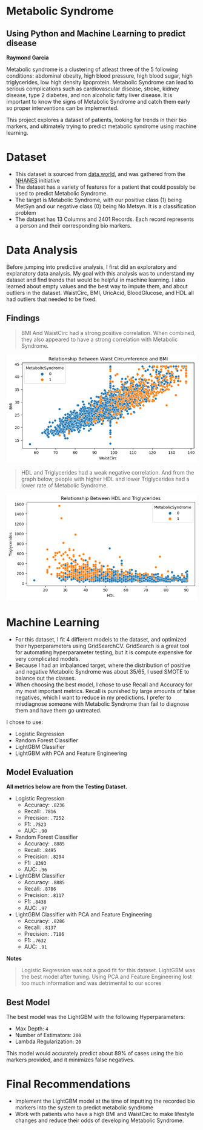 # Metabolic Syndrome
## Using Python and Machine Learning to predict disease
**Raymond Garcia**

Metabolic syndrome is a clustering of atleast three of the 5 following conditions: abdominal obesity, high blood pressure, high blood sugar, high triglycerides, low high density lipoprotein. Metabolic Syndrome can lead to serious complications such as cardiovascular disease, stroke, kidney disease, type 2 diabetes, and non alcoholic fatty liver disease. It is important to know the signs of Metabolic Syndrome and catch them early so proper interventions can be implemented. 

This project explores a dataset of patients, looking for trends in their bio markers, and ultimately trying to predict metabolic syndrome using machine learning. 

# Dataset
* This dataset is sourced from [data.world](https://data.world/informatics-edu/metabolic-syndrome-prediction), and was gathered from the [NHANES](https://www.cdc.gov/nchs/nhanes/index.htm) initiative
* The dataset has a variety of features for a patient that could possibly be used to predict Metabolic Syndrome.
* The target is Metabolic Syndrome, with our positive class (1) being MetSyn and our negative class (0) being No Metsyn. It is a classification problem
* The dataset has 13 Columns and 2401 Records. Each record represents a person and their corresponding bio markers. 

# Data Analysis
Before jumping into predictive analysis, I first did an exploratory and explanatory data analysis. My goal with this analysis was to understand my dataset and find trends that would be helpful in machine learning. I also learned about empty values and the best way to impute them, and about outliers in the dataset. WaistCirc, BMI, UricAcid, BloodGlucose, and HDL all had outliers that needed to be fixed. 
## Findings
> BMI And WaistCirc had a strong positive correlation. When combined, they also appeared to have a strong correlation with Metabolic Syndrome.

![alt text](WaistCirc-BMI.png)

> HDL and Triglycerides had a weak negative correlation. And from the graph below, people with higher HDL and lower Triglycerides had a lower rate of Metabolic Syndrome.

![alt text](HDL-Triglycerides.png)

# Machine Learning

* For this dataset, I fit 4 different models to the dataset, and optimized their hyperparameters using GridSearchCV. GridSearch is a great tool for automating hyperparameter testing, but it is compute expensive for very complicated models. 
* Because I had an imbalanced target, where the distribution of positive and negative Metabolic Syndrome was about 35/65, I used SMOTE to balance out the classes. 
* When choosing the best model, I chose to use Recall and Accuracy for my most important metrics. Recall is punished by large amounts of false negatives, which I want to reduce in my predictions. I prefer to misdiagnose someone with Metabolic Syndrome than fail to diagnose them and have them go untreated. 

I chose to use:
* Logistic Regression
* Random Forest Classifier
* LightGBM Classifier
* LightGBM with PCA and Feature Engineering

## Model Evaluation
**All metrics below are from the Testing Dataset.**
* Logistic Regression
    * Accuracy: ```.8236```
    * Recall: ```.7816```
    * Precision: ```.7252```
    * F1: ```.7523```
    * AUC: ```.90```
* Random Forest Classifier
    * Accuracy: ```.8885```
    * Recall: ```.8495```
    * Precision: ```.8294```
    * F1: ```.8393```
    * AUC: ```.96```
* LightGBM Classifier
    * Accuracy: ```.8885```
    * Recall: ```.8786```
    * Precision: ```.8117```
    * F1: ```.8438```
    * AUC: ```.97```
* LightGBM Classifier with PCA and Feature Engineering
    * Accuracy: ```.8286```
    * Recall: ```.8137```
    * Precision: ```.7186```
    * F1: ```.7632```
    * AUC: ```.91```

**Notes**
> Logistic Regression was not a good fit for this dataset. LightGBM was the best model after tuning. Using PCA and Feature Engineering lost too much information and was detrimental to our scores

## Best Model

The best model was the LightGBM with the following Hyperparameters:
* Max Depth: ```4```
* Number of Estimators: ```200```
* Lambda Regularization: ```20```

This model would accurately predict about 89% of cases using the bio markers provided, and it minimizes false negatives.

# Final Recommendations
* Implement the LightGBM model at the time of inputting the recorded bio markers into the system to predict metabolic syndrome
* Work with patients who have a high BMI and WaistCirc to make lifestyle changes and reduce their odds of developing Metabolic Syndrome. 
